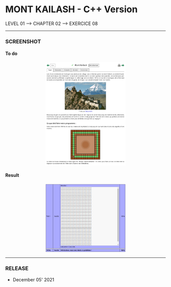 # MONT KAILASH - C++ Version
LEVEL 01 --> CHAPTER 02 --> EXERCICE 08

---
### **SCREENSHOT**

#### To do
<div align="center">
    <img
        src="https://github.com/Ayckinn/CPP/blob/main/FRANCE_IOI/LEVEL_01/Chapter_02/08_mont_kailash/kailash.png"
        alt="DEMO"
        style="width:50%">
</div>

#### Result
<div align="center">
    <img
        src="https://github.com/Ayckinn/CPP/blob/main/FRANCE_IOI/LEVEL_01/Chapter_02/07_jeu_de_dames/result.png"
        alt="DEMO"
        style="width:50%">
</div>

---
### **RELEASE**

- December 05' 2021